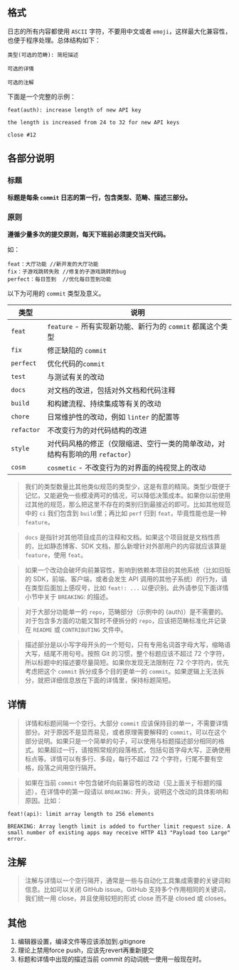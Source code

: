 ## 格式
日志的所有内容都使用 `ASCII` 字符，不要用中文或者 `emoji`，这样最大化兼容性，也便于程序处理。总体结构如下：
```
类型(可选的范畴): 简短描述

可选的详情

可选的注解
```
下面是一个完整的示例：
```
feat(auth): increase length of new API key

the length is increased from 24 to 32 for new API keys

close #12
```
## 各部分说明
### 标题
**标题是每条 `commit` 日志的第一行，包含类型、范畴、描述三部分。**

### 原则
**遵循少量多次的提交原则，每天下班前必须提交当天代码。**

如：
```
feat：大厅功能 //新开发的大厅功能
fix：子游戏跳转失败 //修复的子游戏跳转的bug
perfect：每日签到  //优化每日签到功能
```
以下为可用的 `commit` 类型及意义。

| 类型         | 说明                                           |
|------------|----------------------------------------------|
| `feat`     | `feature` - 所有实现新功能、新行为的 `commit` 都属这个类型     |
| `fix`      | 修正缺陷的 `commit`                               |
| `perfect`  | 优化代码的`commit`                                |
| `test`     | 与测试有关的改动                                     |
| `docs`     | 对文档的改进，包括对外文档和代码注释                           |
| `build`    | 和构建流程、持续集成等有关的改动                             |
| `chore`    | 日常维护性的改动，例如 `linter` 的配置等                    |
| `refactor` | 不改变行为的对代码结构的改进                               |
| `style`    | 对代码风格的修正（仅限缩进、空行一类的简单改动，对结构有影响的用 `refactor`） |
| `cosm`     | `cosmetic` - 不改变行为的对界面的纯视觉上的改动               |

> 我们的类型数量比其他类似规范的类型少，这是有意的精简。类型少既便于记忆，又能避免一些模凌两可的情况，可以降低决策成本。如果你以前使用过其他的规范，那么把这里不存在的类别归到最接近的即可。比如其他规范中的 `ci` 我们包含到 `build`里；再比如 `perf` 归到 `feat`，毕竟性能也是一种 `feature`。

> `docs` 是指针对其他项目成员的注释和文档。如果这个项目就是文档性质的，比如静态博客、SDK 文档，那么新增针对外部用户的内容就应该算是 `feature`，使用 `feat`。

> 如果一个改动会破坏向前兼容性，影响到依赖本项目的其他系统（比如旧版的 SDK，前端、客户端，或者会发生 API 调用的其他子系统）的行为，请在类型后面加上感叹号，比如 `feat!: ...` 以便识别。此外请参见下面详情小节中关于 `BREAKING`: 的描述。

> 对于大部分功能单一的 `repo`，范畴部分（示例中的 (auth)）是不需要的。对于包含多方面的功能又暂时不便拆分的 `repo`，应该把范畴标准化并记录在 `README` 或 `CONTRIBUTING` 文件中。

> 描述部分是以小写字母开头的一个短句，只有专用名词首字母大写，缩略语大写，结尾不用句号。按照 Git 的习惯，整个标题应该不超过 72 个字符，所以标题中的描述要尽量简短。如果你发现无法限制在 72 个字符内，优先考虑把这个 `commit` 拆分成多个目的更单一的 `commit`。如果逻辑上无法拆分，就把详细信息放在下面的详情里，保持标题简短。

## 详情
> 详情和标题间隔一个空行。大部分 `commit` 应该保持目的单一，不需要详情部分。对于原因不是显而易见，或者原理需要解释的 `commit`，可以在这个部分说明。如果只是一个简单的句子，可以使用与标题描述部分相同的格式。如果超过一行，请按照常规的段落格式，包括句首字母大写，正确使用标点等。详情可以有多行、多段，每行不超过 72 个字符，行尾不要有空格，段落之间用空行隔开。

> 如果在当前 `commit` 中包含破坏向前兼容性的改动（见上面关于标题的描述），在详情中的第一段请以 `BREAKING:` 开头，说明这个改动的具体影响和原因。比如：

```
feat!(api): limit array length to 256 elements

BREAKING: Array length limit is added to further limit request size. A
small number of existing apps may receive HTTP 413 "Payload too Large"
error.
```

## 注解
> 注解与详情以一个空行隔开，通常是一些与自动化工具集成需要的关键词和信息。比如可以关闭 GitHub issue。GitHub 支持多个作用相同的关键词，我们统一用 close，并且使用较短的形式 close 而不是 closed 或 closes。

## 其他
1. 编辑器设置，编译文件等应该添加到.gitignore
2. 理论上禁用force push，应该先revert再重新提交
3. 标题和详情中出现的描述当前 commit 的动词统一使用一般现在时。

	
	
	
	
	
	
	
	
	
